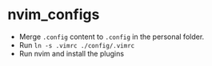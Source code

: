 # nvim_configs

- Merge `.config` content to `.config` in the personal folder.
- Run `ln -s .vimrc ./config/.vimrc`
- Run nvim and install the plugins

